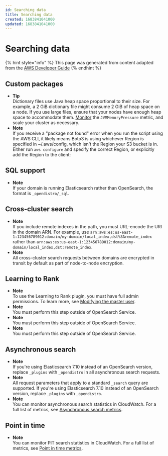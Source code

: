 ```yaml
---
id: Searching data
title: Searching data
created: 1683841041000
updated: 1683841041000
---
```

# Searching data

{% hint style="info" %}
This page was generated from content adapted from the [AWS Developer Guide](https://github.com/awsdocs/amazon-opensearch-service-developer-guide.git)
{% endhint %}

## Custom packages

- **Tip**  
Dictionary files use Java heap space proportional to their size\. For example, a 2 GiB dictionary file might consume 2 GiB of heap space on a node\. If you use large files, ensure that your nodes have enough heap space to accommodate them\. [Monitor](managedomains-cloudwatchmetrics.md#managedomains-cloudwatchmetrics-cluster-metrics) the `JVMMemoryPressure` metric, and scale your cluster as necessary\.
- **Note**  
If you receive a "package not found" error when you run the script using the AWS CLI, it likely means Boto3 is using whichever Region is specified in \~/\.aws/config, which isn't the Region your S3 bucket is in\. Either run `aws configure` and specify the correct Region, or explicitly add the Region to the client:


## SQL support

- **Note**  
If your domain is running Elasticsearch rather than OpenSearch, the format is `_opendistro/_sql`\.


## Cross-cluster search

- **Note**  
If you include remote indexes in the path, you must URL\-encode the URI in the domain ARN\. For example, use `arn:aws:es:us-east-1:123456789012:domain/my-domain/local_index,dst%3Aremote_index` rather than `arn:aws:es:us-east-1:123456789012:domain/my-domain/local_index,dst:remote_index`\.
- **Note**  
All cross\-cluster search requests between domains are encrypted in transit by default as part of node\-to\-node encryption\.


## Learning to Rank

- **Note**  
To use the Learning to Rank plugin, you must have full admin permissions\. To learn more, see [Modifying the master user](fgac.md#fgac-forget)\.
- **Note**  
You must perform this step outside of OpenSearch Service\.
- **Note**  
You must perform this step outside of OpenSearch Service\.
- **Note**  
You must perform this step outside of OpenSearch Service\.


## Asynchronous search

- **Note**  
If you're using Elasticsearch 7\.10 instead of an OpenSearch version, replace `_plugins` with `_opendistro` in all asynchronous search requests\.
- **Note**  
All request parameters that apply to a standard `_search` query are supported\. If you're using Elasticsearch 7\.10 instead of an OpenSearch version, replace `_plugins` with `_opendistro`\.
- **Note**  
You can monitor asynchronous search statistics in CloudWatch\. For a full list of metrics, see [Asynchronous search metrics](managedomains-cloudwatchmetrics.md#managedomains-cloudwatchmetrics-asynchronous-search)\.


## Point in time

- **Note**  
You can monitor PIT search statistics in CloudWatch\. For a full list of metrics, see [Point in time metrics](managedomains-cloudwatchmetrics.md#managedomains-cloudwatchmetrics-pit)\.

